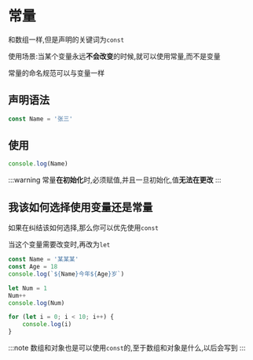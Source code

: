 # 常量

和数组一样,但是声明的关键词为`const`

使用场景:当某个变量永远**不会改变**的时候,就可以使用常量,而不是变量

常量的命名规范可以与变量一样

## 声明语法

```js
const Name = '张三'
```

## 使用

```js
console.log(Name)
```

:::warning
常量**在初始化**时,必须赋值,并且一旦初始化,值**无法在更改**
:::

## 我该如何选择使用变量还是常量

如果在纠结该如何选择,那么你可以优先使用`const`

当这个变量需要改变时,再改为`let`

```js
const Name = '某某某'
const Age = 18
console.log(`${Name}今年${Age}岁`)
```

```js
let Num = 1
Num++
console.log(Num)

for (let i = 0; i < 10; i++) {
    console.log(i)
}
```

:::note
数组和对象也是可以使用`const`的,至于数组和对象是什么,以后会写到
:::
